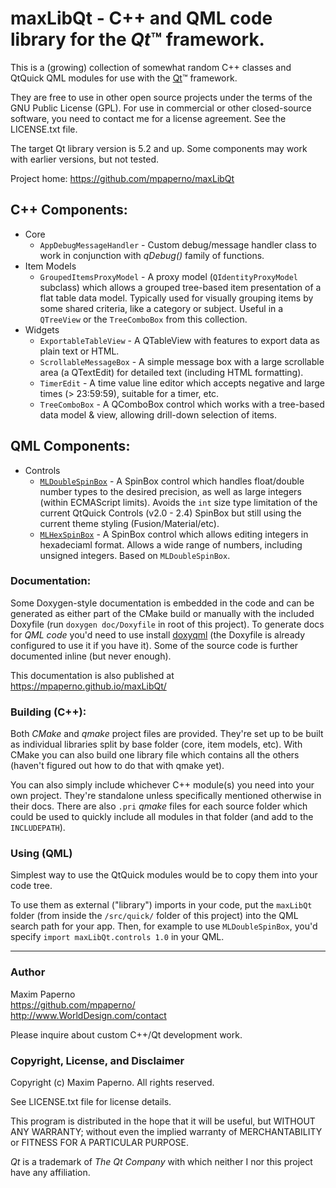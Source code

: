 # maxLibQt - C++ and QML code library for the *Qt*&trade; framework.

This is a (growing) collection of somewhat random C++ classes and QtQuick QML modules for use with the [Qt](http://qt.io)&trade; framework. 

They are free to use in other open source projects under the terms of the GNU Public License (GPL).  For use in
commercial or other closed-source software, you need to contact me for a license agreement.  See the LICENSE.txt file.

The target Qt library version is 5.2 and up.  Some components may work with earlier versions, but not tested.

Project home: https://github.com/mpaperno/maxLibQt

## C++ Components:

* Core
  * `AppDebugMessageHandler` - Custom debug/message handler class to work in conjunction with *qDebug()* family of functions.
* Item Models
  * `GroupedItemsProxyModel` - A proxy model (`QIdentityProxyModel` subclass) which allows a grouped tree-based item presentation of a flat table data model. Typically used for visually grouping items by some shared criteria, like a category or subject. Useful in a `QTreeView` or the `TreeComboBox` from this collection.
* Widgets
  * `ExportableTableView` - A QTableView with features to export data as plain text or HTML.
  * `ScrollableMessageBox` - A simple message box with a large scrollable area (a QTextEdit) for detailed text (including HTML formatting).
  * `TimerEdit` - A time value line editor which accepts negative and large times (> 23:59:59), suitable for a timer, etc.
  * `TreeComboBox` - A QComboBox control which works with a tree-based data model & view, allowing drill-down selection of items.

## QML Components:

* Controls
  * [`MLDoubleSpinBox`](maxLibQt::controls::MLDoubleSpinBox) - A SpinBox control which handles float/double number types to the desired precision, as well as large integers (within ECMAScript limits). Avoids the `int` size type limitation of the current QtQuick Controls (v2.0 - 2.4) SpinBox but still using the current theme styling (Fusion/Material/etc).
  * [`MLHexSpinBox`](maxLibQt::controls::MLHexSpinBox) - A SpinBox control which allows editing integers in hexadeciaml format. Allows a wide range of numbers, including unsigned integers. Based on `MLDoubleSpinBox`.

### Documentation:

Some Doxygen-style documentation is embedded in the code and can be generated as either part of the CMake build or manually with the
included Doxyfile (run `doxygen doc/Doxyfile` in root of this project). To generate docs for *QML code* you'd need to use install [doxyqml](https://github.com/agateau/doxyqml) (the Doxyfile is already configured to use it if you have it). Some of the source code is further documented inline (but never enough).

This documentation is also published at https://mpaperno.github.io/maxLibQt/

### Building (C++):

Both *CMake* and *qmake* project files are provided. They're set up to be built as individual libraries split by base folder (core, item models, etc). With CMake you can also build one library file which contains all the others (haven't figured out how to do that with qmake yet).

You can also simply include whichever C++ module(s) you need into your own project. They're standalone unless specifically mentioned otherwise in their docs.  There are also `.pri` *qmake* files for each source folder which could be used to quickly include all modules in that folder (and add to the `INCLUDEPATH`).

### Using (QML)

Simplest way to use the QtQuick modules would be to copy them into your code tree. 

To use them as external ("library") imports in your code, put the `maxLibQt` folder (from inside the `/src/quick/` folder of this project) into the QML search path for your app. Then, for example to use `MLDoubleSpinBox`, you'd specify `import maxLibQt.controls 1.0` in your QML.

-------------
### Author

Maxim Paperno   
https://github.com/mpaperno/   
http://www.WorldDesign.com/contact  

Please inquire about custom C++/Qt development work.

### Copyright, License, and Disclaimer

Copyright (c) Maxim Paperno. All rights reserved.

See LICENSE.txt file for license details.

This program is distributed in the hope that it will be useful,
but WITHOUT ANY WARRANTY; without even the implied warranty of
MERCHANTABILITY or FITNESS FOR A PARTICULAR PURPOSE. 

*Qt* is a trademark of *The Qt Company* with which neither I nor this project have any affiliation.

